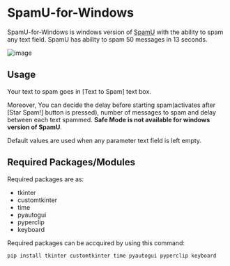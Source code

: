 # SpamU-for-Windows

SpamU-for-Windows is windows version of [SpamU](https://github.com/Spectrewolf8/SpamU) with the ability to spam any text field. SpamU has ability to spam 50 messages in 13 seconds.

![image](https://user-images.githubusercontent.com/69973760/219849733-530041dd-d123-40f5-8cea-ffa9103ed2f8.png)


###


## Usage
Your text to spam goes in [Text to Spam] text box.

Moreover, You can decide the delay before starting spam(activates after [Star Spam!] button is pressed), number of messages to spam and delay between each text spammed. **Safe Mode is not available for windows version of SpamU**.

Default values are used when any parameter text field is left empty.

###


## Required Packages/Modules
Required packages are as:

- tkinter
- customtkinter
- time
- pyautogui
- pyperclip
- keyboard

Required packages can be accquired by using this command:
```
pip install tkinter customtkinter time pyautogui pyperclip keyboard
```

